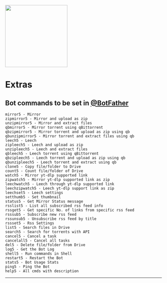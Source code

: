 <p><a href="https://heroku.com/deploy"> <img src="https://img.shields.io/badge/Deploy%20To%20Heroku-blueviolet?style=for-the-badge&logo=heroku" width="200""/></a></p>

# Extras

## Bot commands to be set in [@BotFather](https://t.me/BotFather)

```
mirror5 - Mirror
zipmirror5 - Mirror and upload as zip
unzipmirror5 - Mirror and extract files
qbmirror5 - Mirror torrent using qBittorrent
qbzipmirror5 - Mirror torrent and upload as zip using qb
qbunzipmirror5 - Mirror torrent and extract files using qb
leech5 - Leech
zipleech5 - Leech and upload as zip
unzipleech5 - Leech and extract files
qbleech5 - Leech torrent using qBittorrent
qbzipleech5 - Leech torrent and upload as zip using qb
qbunzipleech5 - Leech torrent and extract using qb
clone5 - Copy file/folder to Drive
count5 - Count file/folder of Drive
watch5 - Mirror yt-dlp supported link
zipwatch5 - Mirror yt-dlp supported link as zip
leechwatch5 - Leech through yt-dlp supported link
leechzipwatch5 - Leech yt-dlp support link as zip
leechset5 - Leech settings
setthumb5 - Set thumbnail
status5 - Get Mirror Status message
rsslist5 - List all subscribed rss feed info
rssget5 - Get specific No. of links from specific rss feed
rsssub5 - Subscribe new rss feed
rssunsub5 - Unsubscribe rss feed by title
rssset5 - Rss Settings
list5 - Search files in Drive
search5 - Search for torrents with API
cancel5 - Cancel a task
cancelall5 - Cancel all tasks
del5 - Delete file/folder from Drive
log5 - Get the Bot Log
shell5 - Run commands in Shell
restart5 - Restart the Bot
stats5 - Bot Usage Stats
ping5 - Ping the Bot
help5 - All cmds with description
```
------
